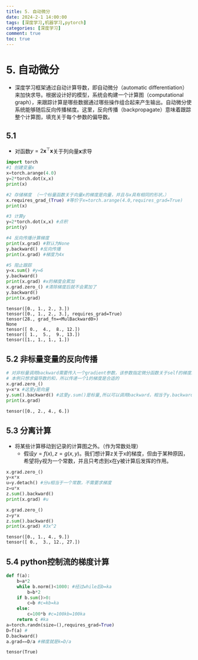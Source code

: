 ```yaml
---
title: 5. 自动微分
date: 2024-2-1 14:00:00
tags: [深度学习,机器学习,pytorch]
categories: [深度学习]
comment: true
toc: true
---
```

#
<!--more-->
# 5. 自动微分
- 深度学习框架通过自动计算导数，即自动微分（automatic differentiation）来加快求导。根据设计好的模型，系统会构建一个计算图（computational graph），来跟踪计算是哪些数据通过哪些操作组合起来产生输出。自动微分使系统能够随后反向传播梯度。这里，反向传播（backpropagate）意味着跟踪整个计算图，填充关于每个参数的偏导数。
## 5.1 
- 对函数$y=2\mathbf{x}^{\top}\mathbf{x}$关于列向量$\mathbf{x}$求导


```python
import torch
#1 创建变量x
x=torch.arange(4.0)
y=2*torch.dot(x,x)
print(x)

#2 存储梯度 （一个标量函数关于向量x的梯度是向量，并且与x具有相同的形状。）
x.requires_grad_(True) #等价于x=torch.arange(4.0,requires_grad=True)
print(x)

#3 计算y
y=2*torch.dot(x,x) #点积
print(y)

#4 反向传播计算梯度
print(x.grad) #默认为None
y.backward() #反向传播
print(x.grad) #梯度为4x

#5 阻止跟踪
y=x.sum() #y=6
y.backward()
print(x.grad) #x的梯度会累加
x.grad.zero_() #清除梯度后就不会累加了
y.backward()
print(x.grad)
```

    tensor([0., 1., 2., 3.])
    tensor([0., 1., 2., 3.], requires_grad=True)
    tensor(28., grad_fn=<MulBackward0>)
    None
    tensor([ 0.,  4.,  8., 12.])
    tensor([ 1.,  5.,  9., 13.])
    tensor([1., 1., 1., 1.])
    

## 5.2 非标量变量的反向传播



```python
# 对非标量调用backward需要传入一个gradient参数，该参数指定微分函数关于self的梯度。
# 本例只想求偏导数的和，所以传递一个1的梯度是合适的
x.grad.zero_()
y=x*x #这里y是向量
y.sum().backward() #这里y.sum()是标量,所以可以调用backward，相当于y.backward(torch.ones(len(x)))
print(x.grad)

```

    tensor([0., 2., 4., 6.])
    

## 5.3 分离计算
- 将某些计算移动到记录的计算图之外。（作为常数处理）
    - 假设$y=f(x), z=g(x,y)$。我们想计算z关于x的梯度，但由于某种原因，希望将y视为一个常数，并且只考虑到x在y被计算后发挥的作用。


```python
x.grad.zero_()
y=x*x
u=y.detach() #分u相当于一个常数，不需要求梯度
z=u*x
z.sum().backward()
print(x.grad) #u

x.grad.zero_()
z=y*x
z.sum().backward()
print(x.grad) #3x^2
```

    tensor([0., 1., 4., 9.])
    tensor([ 0.,  3., 12., 27.])
    

## 5.4 python控制流的梯度计算


```python
def f(a):
    b=a*2
    while b.norm()<1000: #经过while后b=ka
        b=b*2
    if b.sum()>0:
        c=b #c=kb=ka
    else:
        c=100*b #c=100kb=100ka
    return c #ka
a=torch.randn(size=(),requires_grad=True)
D=f(a) #
D.backward()
a.grad==D/a #梯度就是k=D/a
```




    tensor(True)


